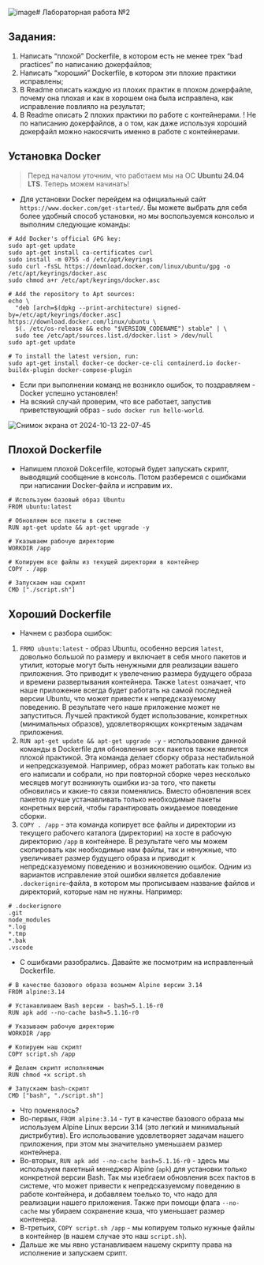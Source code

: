 ![image](https://github.com/user-attachments/assets/be48f6bb-78b2-4afa-9d26-8b8f55401ec4)# Лабораторная работа №2

## Задания: 

1. Написать “плохой” Dockerfile, в котором есть не менее трех “bad practices” по написанию докерфайлов;
2. Написать “хороший” Dockerfile, в котором эти плохие практики исправлены;
3. В Readme описать каждую из плохих практик в плохом докерфайле, почему она плохая и как в хорошем она была исправлена, как исправление повлияло на результат;
4. В Readme описать 2 плохих практики по работе с контейнерами. ! Не по написанию докерфайлов, а о том, как даже используя хороший докерфайл можно накосячить именно в работе с контейнерами.

## Установка Docker

> Перед началом уточним, что работаем мы на ОС **Ubuntu 24.04 LTS**. Теперь можем начинать!

* Для установки Docker перейдем на официальный сайт `https://www.docker.com/get-started/`. Вы можете выбрать для себя более удобный способ установки, но мы воспользуемся консолью и выполним следующие команды:
```
# Add Docker's official GPG key:
sudo apt-get update
sudo apt-get install ca-certificates curl
sudo install -m 0755 -d /etc/apt/keyrings
sudo curl -fsSL https://download.docker.com/linux/ubuntu/gpg -o /etc/apt/keyrings/docker.asc
sudo chmod a+r /etc/apt/keyrings/docker.asc

# Add the repository to Apt sources:
echo \
  "deb [arch=$(dpkg --print-architecture) signed-by=/etc/apt/keyrings/docker.asc] https://download.docker.com/linux/ubuntu \
  $(. /etc/os-release && echo "$VERSION_CODENAME") stable" | \
  sudo tee /etc/apt/sources.list.d/docker.list > /dev/null
sudo apt-get update

# To install the latest version, run:
sudo apt-get install docker-ce docker-ce-cli containerd.io docker-buildx-plugin docker-compose-plugin
```
* Если при выполнении команд не возникло ошибок, то поздравляем - Docker успешно установлен!
* На всякий случай проверим, что все работает, запустив приветствующий образ - `sudo docker run hello-world`.

![Снимок экрана от 2024-10-13 22-07-45](https://github.com/user-attachments/assets/27b3eef3-b760-42c4-baa2-9d5513490b3d)

## Плохой Dockerfile

* Напишем плохой Dokcerfile, который будет запускать скрипт, выводящий сообщение в консоль. Потом разберемся с ошибками при написании Docker-файла и исправим их.

```
# Используем базовый образ Ubuntu
FROM ubuntu:latest

# Обновляем все пакеты в системе
RUN apt-get update && apt-get upgrade -y

# Указываем рабочую директорию
WORKDIR /app

# Копируем все файлы из текущей директории в контейнер
COPY . /app

# Запускаем наш скрипт
CMD ["./script.sh"]
```

## Хороший Dockerfile

* Начнем с разбора ошибок: 
1. `FRMO ubuntu:latest` - образ Ubuntu, особенно версия `latest`, довольно большой по размеру и включает в себя много пакетов и утилит, которые могут быть ненужными для реализации вашего приложения. Это приводит к увелечению размера будущего образа и времени развертывания контейнера. Также `latest` означает, что наше приложение всегда будет работать на самой последней версии Ubuntu, что может привести к непредсказуемому поведению. В результате чего наше приложение может не запуститься. Лучшей практикой будет использование, конкретных (минимальных образов), удовлетворяющих конкртеным задачам приложения.
2. `RUN apt-get update && apt-get upgrade -y` - использование данной команды в Dockerfile для обновления всех пакетов также является плохой практикой. Эта команда делает сборку образа нестабильной и непредсказуемой. Например, образ может работать как только вы его написали и собрали, но при повторной сборке через несколько месяцев могут возникнуть ошибки из-за того, что пакеты обновились и какие-то связи поменялись. Вместо обновления всех пакетов лучше устанавливать только необходимые пакеты конретных версий, чтобы гарантировать ожидаемое поведение сборки.
3. `COPY . /app` - эта команда копирует все файлы и директории из текущего рабочего каталога (директории) на хосте в рабочую директорию `/app` в контейнере. В результате чего мы можем скопировать как необходимые нам файлы, так и ненужные, что увеличивает размер будущего образа и приводит к непредсказуемому поведению и возникновению ошибок. Одним из вариантов исправление этой ошибки является добавление `.dockerignire`-файла, в котором мы прописываем название файлов и директорий, которые нам не нужны. Например:
```
# .dockerignore
.git
node_modules
*.log
*.tmp
*.bak
.vscode
```
* С ошибками разобрались. Давайте же посмотрим на исправленный Dockerfile.

```
# В качестве базового образа возьмем Alpine версии 3.14
FROM alpine:3.14

# Устанавливаем Bash версии - bash=5.1.16-r0
RUN apk add --no-cache bash=5.1.16-r0

# Указываем рабочую директорию
WORKDIR /app

# Копируем наш скрипт
COPY script.sh /app

# Делаем скрипт исполняемым
RUN chmod +x script.sh

# Запускаем bash-скрипт
CMD ["bash", "./script.sh"]
```
* Что поменялось?
* Во-первых, `FROM alpine:3.14` - тут в качестве базового образа мы используем Alpine Linux версии 3.14 (это легкий и минимальный дистрибутив). Его использование удовлетворяет задачам нашего приложения, при этом мы значительно уменьшаем размер контейнера.
* Во-вторых, `RUN apk add --no-cache bash=5.1.16-r0` - здесь мы используем пакетный менеджер Alpine (`apk`) для установки только конкретной версии Bash. Так мы изебгаем обновления всех пактов в системе, что может привести к непредсказуемому поведению в работе контейнера, и добавляем тоелько то, что надо для реализации нашего приложения. Также при помощи флага `--no-cache` мы убираем сохранение кэша, что уменьшает размер контенера.
* В-третьих, `COPY script.sh /app` - мы копируем только нужные файлы в контейнер (в нашем случае это наш `script.sh`).
* Дальше же мы явно устанавливаем нашему скрипту права на исполнение и запускаем срипт.
